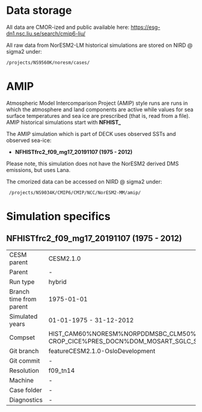 # Data storage
All data are CMOR-ized and public available here: https://esg-dn1.nsc.liu.se/search/cmip6-liu/

All raw data from NorESM2-LM historical simulations are stored on NIRD @ sigma2 under:
```
/projects/NS9560K/noresm/cases/
```
# AMIP

Atmospheric Model Intercomparison Project (AMIP) style runs are runs in which the atmosphere and land components are active while values for sea surface temperatures and sea ice are prescribed (that is, read from a file). AMIP historical simulations start with **NFHIST_**

The AMIP simulation which is part of DECK uses observed SSTs and observed sea-ice:

- **NFHISTfrc2_f09_mg17_20191107 (1975 - 2012)**

Please note, this simulation does not have the NorESM2 derived DMS emissions, but uses Lana.

The cmorized data can be accessed on NIRD @ sigma2 under: 

```
 /projects/NS9034K/CMIP6/CMIP/NCC/NorESM2-MM/amip/
```


# Simulation specifics

## NFHISTfrc2_f09_mg17_20191107 (1975 - 2012)
|  |  |  
| --- | :--- | 
| CESM parent| CESM2.1.0  | 
| Parent | - |
| Run type  | hybrid |
| Branch time from parent | 1975-01-01 |
| Simulated years | 01-01-1975 - 31-12-2012 |   
| Compset | HIST_CAM60%NORESM%NORPDDMSBC_CLM50%BGC-CROP_CICE%PRES_DOCN%DOM_MOSART_SGLC_SWAV |
| Git branch | featureCESM2.1.0-OsloDevelopment |
| Git commit |- |
| Resolution | f09_tn14 |
| Machine  |  -  |
| Case folder | -|
| Diagnostics | - |
